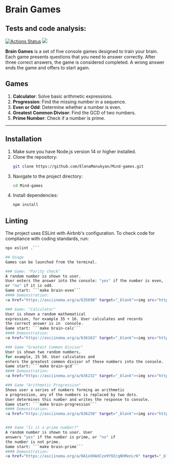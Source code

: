 # Brain Games

## Tests and code analysis:
[![Actions Status](https://github.com/SierraMoiseevna/frontend-project-44/actions/workflows/hexlet-check.yml/badge.svg)](https://github.com/SierraMoiseevna/frontend-project-44/actions)
<a href="https://codeclimate.com/github/SierraMoiseevna/frontend-project-44/maintainability"><img src="https://api.codeclimate.com/v1/badges/6af649e830b701eac8da/maintainability" /></a>

**Brain Games** is a set of five console games designed to train your brain. Each game presents questions that you need to answer correctly. After three correct answers, the game is considered completed. A wrong answer ends the game and offers to start again.

## Games

1. **Calculator**: Solve basic arithmetic expressions.
2. **Progression**: Find the missing number in a sequence.
3. **Even or Odd**: Determine whether a number is even.
4. **Greatest Common Divisor**: Find the GCD of two numbers.
5. **Prime Number**: Check if a number is prime.

---

## Installation

1. Make sure you have Node.js version 14 or higher installed.
2. Clone the repository:
   ```bash
   git clone https://github.com/ElenaManukyan/Mind-games.git
3. Navigate to the project directory:
   ``` bash
   cd Mind-games
4. Install dependencies:
   ``` bash
   npm install

## Linting
The project uses ESLint with Airbnb's configuration. To check code for compliance with coding standards, run:
```bash
npx eslint .```

## Usage
Games can be launched from the terminal.

### Game: "Parity check"
A random number is shown to user.
User enters the answer into the console: "yes" if the number is even,
or "no" if it is odd.  
Game start: ```make brain-even```
#### Demonstration: 
<a href="https://asciinema.org/a/635698" target="_blank"><img src="https://asciinema.org/a/635698.svg" /></a>

### Game: "Calculator"
User is shown a random mathematical
expression, for example 35 + 16. User calculates and records
the correct answer is in  console.  
Game start: ```make brain-calc```
#### Demonstration: 
<a href="https://asciinema.org/a/636163" target="_blank"><img src="https://asciinema.org/a/636163.svg" /></a>

### Game "Greatest Common Divisor" 
User is shown two random numbers,
for example, 25 50. User calculates and
enters the greatest common divisor of these numbers into the console.  
Game start: ```make brain-gcd```
#### Demonstration: 
<a href="https://asciinema.org/a/636232" target="_blank"><img src="https://asciinema.org/a/636232.svg" /></a>

### Game "Arithmetic Progression"
Shows user a series of numbers forming an arithmetic
a progression, any of the numbers is replaced by two dots.
User determines this number and writes the response to console.  
Game start: ```make brain-progression```
#### Demonstration: 
<a href="https://asciinema.org/a/636250" target="_blank"><img src="https://asciinema.org/a/636250.svg" /></a>


### Game "Is it a prime number?"
A random number is shown to user. User
answers "yes" if the number is prime, or "no" if
the number is not prime.  
Game start: ```make brain-prime```
#### Demonstration: 
<a href="https://asciinema.org/a/0A1eVHAXCze9Y9ZcqNhMenLrH" target="_blank"><img src="https://asciinema.org/a/0A1eVHAXCze9Y9ZcqNhMenLrH.svg" /></a>
